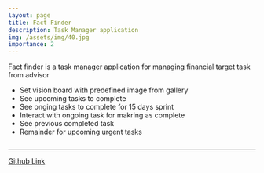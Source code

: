 ```yaml
---
layout: page
title: Fact Finder
description: Task Manager application
img: /assets/img/40.jpg
importance: 2
---
```


Fact finder is a task manager application for managing financial target task from advisor

- Set vision board with predefined image from gallery
- See upcoming tasks to complete
- See onging tasks to complete for 15 days sprint
- Interact with ongoing task for makring as complete
- See previous completed task
- Remainder for upcoming urgent tasks

<div class="row">
    <div class="col-sm mt-3 mt-md-0">
        <img class="img-fluid rounded z-depth-1" src="{{ '/assets/img/22.jpeg' | relative_url }}" alt="" title="example image"/>
    </div>
    <div class="col-sm mt-3 mt-md-0">
        <img class="img-fluid rounded z-depth-1" src="{{ '/assets/img/23.jpeg' | relative_url }}" alt="" title="example image"/>
    </div>
</div>
<div class="row">
    <div class="col-sm mt-3 mt-md-0">
        <img class="img-fluid rounded z-depth-1" src="{{ '/assets/img/24.jpeg' | relative_url }}" alt="" title="example image"/>
    </div>
    <div class="col-sm mt-3 mt-md-0">
        <img class="img-fluid rounded z-depth-1" src="{{ '/assets/img/25.jpeg' | relative_url }}" alt="" title="example image"/>
    </div>

    
</div>


---

[Github Link]()